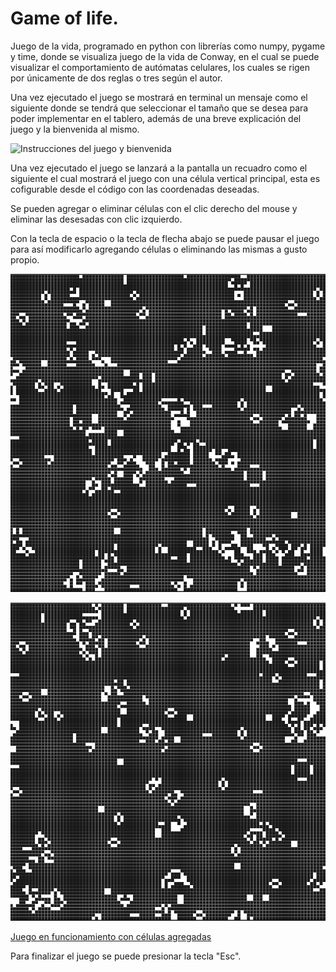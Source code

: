 # Game of life.
Juego de la vida, programado en python con librerías como numpy, pygame y time, donde se visualiza juego de la vida de Conway, en el cual se puede visualizar el comportamiento de autómatas celulares, los cuales se rigen por únicamente de dos reglas o tres según el autor.

Una vez ejecutado el juego se mostrará en terminal un mensaje como el siguiente donde se tendrá que seleccionar el tamaño que se desea para poder implementar en el tablero, además de una breve explicación del juego y la bienvenida al mismo.

![Instrucciones del juego y bienvenida](https://github.com/TristanDom/GameOfLife/blob/main/Galer%C3%ADa/Instrucciones.png)

Una vez ejecutado el juego se lanzará a la pantalla un recuadro como el siguiente el cual mostrará el juego con una célula vertical principal, esta es cofigurable desde el código con las coordenadas deseadas.

Se pueden agregar o eliminar células con el clic derecho del mouse y eliminar las desesadas con clic izquierdo.

Con la tecla de espacio o la tecla de flecha abajo se puede pausar el juego para así modificarlo agregando células o eliminando las mismas a gusto propio.

![Juego en funcionamiento con células agregadas](https://github.com/TristanDom/GameOfLife/blob/main/Galer%C3%ADa/Ejemplo1.png)

![Juego en funcionamiento con células agregadas](https://github.com/TristanDom/GameOfLife/blob/main/Galer%C3%ADa/Ejemplo2.png)

[Juego en funcionamiento con células agregadas](https://github.com/TristanDom/GameOfLife/blob/main/Galer%C3%ADa/Ejemplo3.png)

Para finalizar el juego se puede presionar la tecla "Esc".
